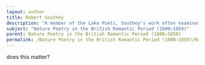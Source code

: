 ```yaml
---
layout: author
title: Robert Southey
description: "A member of the Lake Poets, Southey's work often examines natural landscapes, as seen in his epics and narratives that reveal the connection between nature and the moral world."
subject: "Nature Poetry in the British Romantic Period (1800–1850)"
parent: Nature Poetry in the British Romantic Period (1800–1850)
permalink: /Nature Poetry in the British Romantic Period (1800–1850)/Robert Southey/
---
```


does this matter?
